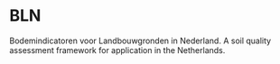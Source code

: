 # BLN
Bodemindicatoren voor Landbouwgronden in Nederland. A soil quality assessment framework for application in the Netherlands.
